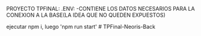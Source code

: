 PROYECTO TPFINAL: 
.ENV: -CONTIENE LOS DATOS NECESARIOS PARA LA CONEXION A LA BASE(LA IDEA QUE NO QUEDEN EXPUESTOS)

ejecutar npm i, luego 'npm run start' # TPFinal-Neoris-Back
